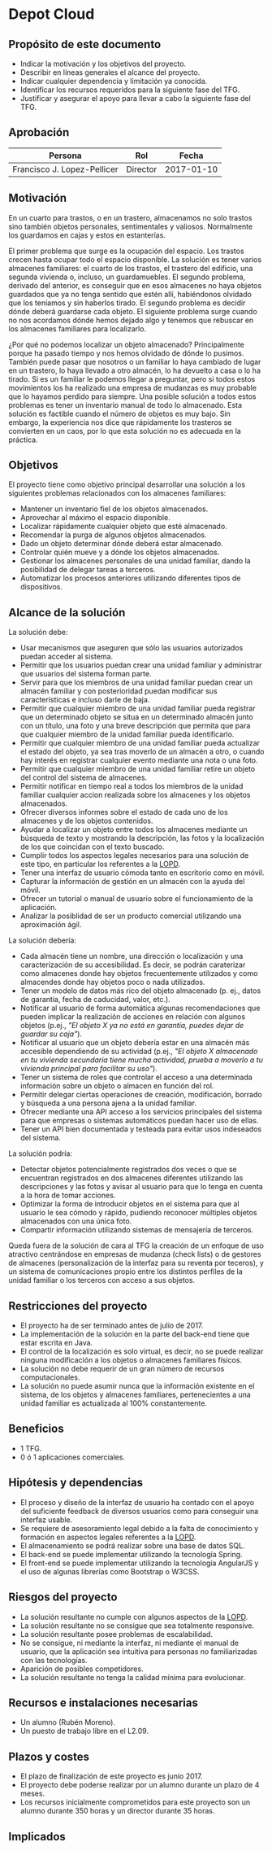 # Depot Cloud

## Propósito de este documento

* Indicar la motivación y los objetivos del proyecto.
* Describir en líneas generales el alcance del proyecto.
* Indicar cualquier dependencia y limitación ya conocida.
* Identificar los recursos requeridos para la siguiente fase del TFG.
* Justificar y asegurar el apoyo para llevar a cabo la siguiente fase del TFG.

## Aprobación

| Persona | Rol | Fecha |
|---------|-----|-------|
| Francisco J. Lopez-Pellicer | Director | 2017-01-10

## Motivación

En un cuarto para trastos, o en un trastero, almacenamos no solo trastos sino 
también objetos personales, sentimentales y valiosos. Normalmente los guardamos
 en cajas y estos en estanterías.

El primer problema que surge es la ocupación del espacio. Los trastos crecen hasta 
ocupar todo el espacio disponible. La solución es tener varios almacenes familiares: 
el cuarto de los trastos, el trastero del edificio, una segunda vivienda o, incluso, 
un guardamuebles. El segundo problema, derivado del anterior, es conseguir que en esos almacenes
no haya objetos guardados que ya no tenga sentido que estén allí, habiéndonos olvidado
que los teníamos y sin haberlos tirado. El segundo problema es decidir dónde deberá guardarse cada objeto. 
El siguiente problema surge cuando no nos acordamos dónde hemos dejado algo y tenemos 
que rebuscar en los almacenes familiares para localizarlo.

¿Por qué no podemos localizar un objeto almacenado? Principalmente porque ha pasado
tiempo y nos hemos olvidado de dónde lo pusimos. También  puede pasar que nosotros
o un familiar lo haya cambiado de lugar en un trastero, lo haya llevado a otro almacén,
lo ha devuelto a casa o lo ha tirado. Si es un familiar le podemos llegar a preguntar,
pero si todos estos movimientos los ha realizado una empresa de mudanzas es muy probable
que lo hayamos perdido para siempre. Una posible solución a todos estos problemas es tener 
un inventario manual de todo lo almacenado. Esta solución es factible cuando el número 
de objetos es muy bajo. Sin embargo, la experiencia nos dice que rápidamente los trasteros 
se convierten en un caos, por lo que esta solución no es adecuada en la práctica.
 
## Objetivos

El proyecto tiene como objetivo principal desarrollar una solución a los siguientes problemas relacionados con los almacenes familiares:

 - Mantener un inventario fiel de los objetos almacenados.
 - Aprovechar al máximo el espacio disponible.
 - Localizar rápidamente cualquier objeto que esté almacenado.
 - Recomendar la purga de algunos objetos almacenados.
 - Dado un objeto determinar dónde deberá estar almacenado.
 - Controlar quién mueve y a dónde los objetos almacenados.
 - Gestionar los almacenes personales de una unidad familiar, dando la posibilidad de delegar tareas a terceros.
 - Automatizar los procesos anteriores utilizando diferentes tipos de dispositivos. 
 
## Alcance de la solución

La solución debe:
- Usar mecanismos que aseguren que sólo las usuarios autorizados puedan acceder al sistema.
- Permitir que los usuarios puedan crear una unidad familiar y administrar que usuarios del sistema forman parte.
- Servir para que los miembros de una unidad familiar puedan crear un almacén familiar y con posterioridad puedan modificar sus características e incluso darle de baja. 
- Permitir que cualquier miembro de una unidad familiar pueda registrar que un determinado objeto se situa en un determinado almacén junto con un título, una foto y una breve descripción que permita que para que cualquier miembro de la unidad familiar pueda identificarlo.
- Permitir que cualquier miembro de una unidad familiar pueda actualizar el estado del objeto, ya sea tras moverlo de un almacén a otro, o cuando hay interés en registrar cualquier evento mediante una nota o una foto. 
- Permitir que cualquier miembro de una unidad familiar retire un objeto del control del sistema de almacenes.
- Permitir notificar en tiempo real a todos los miembros de la unidad familiar cualquier accion realizada sobre los almacenes y los objetos almacenados.
- Ofrecer diversos informes sobre el estado de cada uno de los almacenes y de los objetos contenidos.
- Ayudar a localizar un objeto entre todos los almacenes mediante un búsqueda de texto y mostrando la descripción, las fotos y la localización de los que coincidan con el texto buscado.
- Cumplir todos los aspectos legales necesarios para una solución de este tipo, en particular los referentes a la [LOPD](https://www.boe.es/buscar/act.php?id=BOE-A-1999-23750).
- Tener una interfaz de usuario cómoda tanto en escritorio como en móvil.
- Capturar la información de gestión en un almacén con la ayuda del móvil.
- Ofrecer un tutorial o manual de usuario sobre el funcionamiento de la aplicación.
- Analizar la posiblidad de ser un producto comercial utilizando una aproximación ágil. 

La solución debería:
- Cada almacén tiene un nombre, una dirección o localización y una caracterización de su accesibilidad. Es decir, se podrán caraterizar como almacenes donde hay objetos frecuentemente utilizados y como almacendes donde hay objetos poco o nada utilizados.
- Tener un modelo de datos más rico del objeto almacenado (p. ej., datos de garantía, fecha de caducidad, valor, etc.).
- Notificar al usuario de forma automática algunas recomendaciones que pueden implicar la realización de acciones en relación con algunos objetos (p.ej., *"El objeto X ya no está en garantía, puedes dejar de guardar su caja"*).
- Notificar al usuario que un objeto debería estar en una almacén más accesible dependiendo de su actividad (p.ej., *"El objeto X almacenado en tu vivienda secundaria tiene mucha actividad, prueba a moverlo a tu vivienda principal para facilitar su uso"*).
- Tener un sistema de roles que controlar el acceso a una determinada información sobre un objeto o almacen en función del rol.
- Permitir delegar ciertas operaciones de creación, modificación, borrado y búsqueda a una persona ajena a la unidad familiar.
- Ofrecer mediante una API acceso a los servicios principales del sistema para que empresas o sistemas automáticos puedan hacer uso de ellas.
- Tener un API bien documentada y testeada para evitar usos indeseados del sistema.

La solución podría:
- Detectar objetos potencialmente registrados dos veces o que se encuentran registrados en dos almacenes diferentes utilizando las descripciones y las fotos y avisar al usuario para que lo tenga en cuenta a la hora de tomar acciones.
- Optimizar la forma de introducir objetos en el sistema para que al usuario le sea cómodo y rápido, pudiendo reconocer múltiples objetos almacenados con una única foto.
- Compartir información utilizando sistemas de mensajería de terceros.

Queda fuera de la solución de cara al TFG la creación de un enfoque de uso atractivo centrándose en empresas de mudanza (check lists) o de gestores de almacenes (personalización de la interfaz para su reventa por teceros), y
un sistema de comunicaciones propio entre los distintos perfiles de la unidad familiar o los terceros con acceso
a sus objetos.

## Restricciones del proyecto
- El proyecto ha de ser terminado antes de julio de 2017.
- La implementación de la solución en la parte del back-end tiene que estar escrita 
en Java.
- El control de la localización es solo virtual, es decir, no se puede realizar ninguna modificación a los objetos o almacenes familiares físicos.
- La solución no debe requerir de un gran número de recursos computacionales.
- La solución no puede asumir nunca que la información existente en el sistema, de los objetos y 
almacenes familiares, pertenecientes a una unidad familiar es actualizada al 100% constantemente.
 
## Beneficios

* 1 TFG.
* 0 ó 1 aplicaciones comerciales.

## Hipótesis y dependencias

- El proceso y diseño de la interfaz de usuario ha contado con el apoyo del suficiente
feedback de diversos usuarios como para conseguir una interfaz usable.
- Se requiere de asesoramiento legal debido a la falta de conocimiento y formación 
en aspectos legales referentes a la [LOPD](https://www.boe.es/buscar/act.php?id=BOE-A-1999-23750).
- El almacenamiento se podrá realizar sobre una base de datos SQL. 
- El back-end se puede implementar utilizando la tecnología Spring. 
- El front-end  se puede implementar utilizando la tecnología AngularJS y el uso
de algunas librerías como Bootstrap o W3CSS.

## Riesgos del proyecto

- La solución resultante no cumple con algunos aspectos de  la [LOPD](https://www.boe.es/buscar/act.php?id=BOE-A-1999-23750).
- La solución resultante no se consigue que sea totalmente responsive.
- La solución resultante posee problemas de escalabilidad.
- No se consigue, ni mediante la interfaz, ni mediante el manual de usuario, que la 
aplicación sea intuitiva para personas no familiarizadas con las tecnologías.
- Aparición de posibles competidores.
- La solución resultante no tenga la calidad mínima para evolucionar.

## Recursos e instalaciones necesarias

* Un alumno (Rubén Moreno).
* Un puesto de trabajo libre en el L2.09.

## Plazos y costes

* El plazo de finalización de este proyecto es junio 2017.
* El proyecto debe poderse realizar por un alumno durante un plazo de 4 meses.
* Los recursos inicialmente comprometidos para este proyecto son un alumno durante 350 horas y un director durante 
35 horas.

## Implicados
